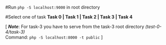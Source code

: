 #Run
```php -S localhost:9000``` in root directory

#Select one of task
<b> Task 0 | Task 1 | Task 2 | Task 3 | Task 4 </b>

[
**_Note_**: For task-3 you have to serve from the task-3 root directory _(test-0-4/task-3)_
<br>
Command: ```php -S localhost:8000 -t public```
]
